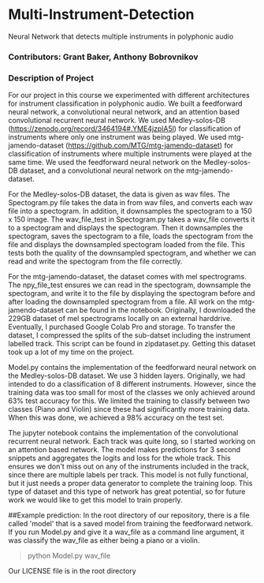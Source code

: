# Multi-Instrument-Detection
Neural Network that detects multiple instruments in polyphonic audio

### Contributors: Grant Baker, Anthony Bobrovnikov

### Description of Project
For our project in this course we experimented with different architectures for instrument classification in polyphonic audio. We built a feedforward neural network, a convolutional neural network, and an attention based convolutional recurrent neural network. We used Medley-solos-DB (https://zenodo.org/record/3464194#.YME4jzplA5l) for classification of instruments where only one instrument was being played. We used mtg-jamendo-dataset (https://github.com/MTG/mtg-jamendo-dataset) for classification of instruments where multiple instruments were played at the same time. We used the feedforward neural network on the Medley-solos-DB dataset, and a convolutional neural network on the mtg-jamendo-dataset. 

For the Medley-solos-DB dataset, the data is given as wav files. The Spectogram.py file takes the data in from wav files, and converts each wav file into a spectogram. In addition, it downsamples the spectogram to a 150 x 150 image. The wav_file_test in Spectogram.py takes a wav_file converts it to a spectogram and displays the spectogram. Then it downsamples the spectogram, saves the spectogram to a file, loads the spectogram from the file and displays the downsampled spectogram loaded from the file. This tests both the quality of the downsampled spectogram, and whether we can read and write the spectogram from the file correctly.

For the mtg-jamendo-dataset, the dataset comes with mel spectrograms. The npy_file_test ensures we can read in the spectogram, downsample the spectogram, and write it to the file by displaying the spectogram before and after loading the downsampled spectogram from a file. All work on the mtg-jamendo-dataset can be found in the notebook. Originally, I downloaded the 229GB dataset of mel spectrograms locally on an external harddrive. Eventually, I purchased Google Colab Pro and storage. To transfer the dataset, I compressed the splits of the sub-datset including the instrument labelled track. This script can be found in zipdataset.py. Getting this dataset took up a lot of my time on the project. 

Model.py contains the implementation of the feedforward neural network on the Medley-solos-DB dataset. We use 3 hidden layers. Originally, we had intended to do a classification of 8 different instruments. However, since the training data was too small for most of the classes we only achieved around 63% test accuracy for this. We limited the training to classify between two classes (Piano and Violin) since these had significantly more training data. When this was done, we achieved a 98% accuracy on the test set. 

The jupyter notebook contains the implementation of the convolutional recurrent neural network. Each track was quite long, so I started working on an attention based network. The model makes predictions for 3 second snippets and aggregates the logits and loss for the whole track. This ensures we don't miss out on any of the instruments included in the track, since there are multiple labels per track. This model is not fully functional, but it just needs a proper data generator to complete the training loop. This type of dataset and this type of network has great potential, so for future work we would like to get this model to train properly.

##Example prediction:
In the root directory of our repository, there is a file called 'model' that is a saved model from training the feedforward network. If you run Model.py and give it a wav_file as a command line argument, it was classify the wav_file as either being a piano or a violin. 
> python Model.py wav_file

Our LICENSE file is in the root directory

